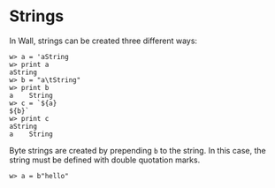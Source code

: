 # Strings

In Wall, strings can be created three different ways:

```
w> a = 'aString
w> print a
aString
w> b = "a\tString"
w> print b
a    String
w> c = `${a}
${b}`
w> print c
aString
a    String
```

Byte strings are created by prepending `b` to the string. In this case, the string must be defined with double quotation marks.

```
w> a = b"hello"
```